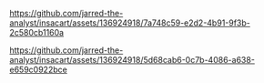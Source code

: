 


https://github.com/jarred-the-analyst/insacart/assets/136924918/7a748c59-e2d2-4b91-9f3b-2c580cb1160a



https://github.com/jarred-the-analyst/insacart/assets/136924918/5d68cab6-0c7b-4086-a638-e659c0922bce

